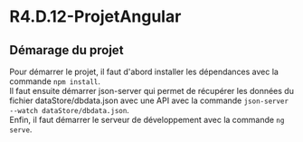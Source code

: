 # R4.D.12-ProjetAngular

## Démarage du projet

Pour démarrer le projet, il faut d'abord installer les dépendances avec la commande `npm install`.  
Il faut ensuite démarrer json-server qui permet de récupérer les données du fichier dataStore/dbdata.json avec une API avec la commande `json-server --watch dataStore/dbdata.json`.  
Enfin, il faut démarrer le serveur de développement avec la commande `ng serve`.  
